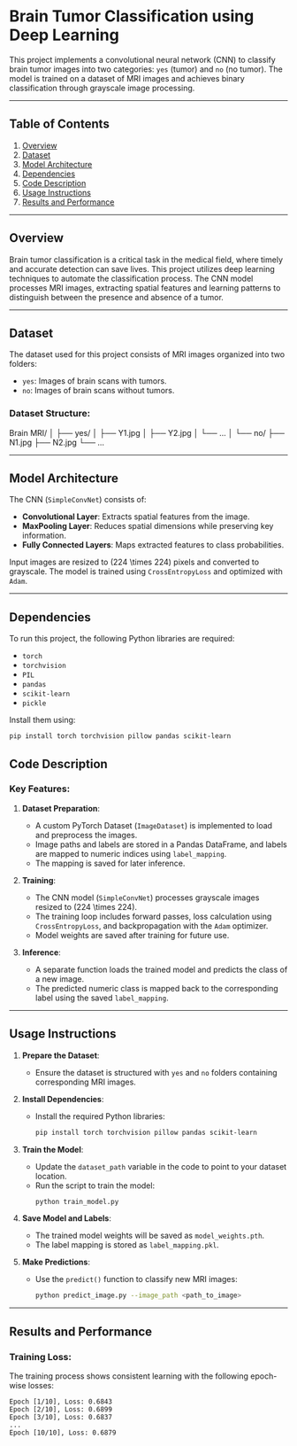 # Brain Tumor Classification using Deep Learning

This project implements a convolutional neural network (CNN) to classify brain tumor images into two categories: `yes` (tumor) and `no` (no tumor). The model is trained on a dataset of MRI images and achieves binary classification through grayscale image processing. 

---

## Table of Contents

1. [Overview](#overview)  
2. [Dataset](#dataset)  
3. [Model Architecture](#model-architecture)  
4. [Dependencies](#dependencies)  
5. [Code Description](#code-description)  
6. [Usage Instructions](#usage-instructions)  
7. [Results and Performance](#results-and-performance)  

---

## Overview

Brain tumor classification is a critical task in the medical field, where timely and accurate detection can save lives. This project utilizes deep learning techniques to automate the classification process. The CNN model processes MRI images, extracting spatial features and learning patterns to distinguish between the presence and absence of a tumor.

---

## Dataset

The dataset used for this project consists of MRI images organized into two folders:
- `yes`: Images of brain scans with tumors.
- `no`: Images of brain scans without tumors.

### Dataset Structure:
Brain MRI/
│
├── yes/
│   ├── Y1.jpg
│   ├── Y2.jpg
│   └── ...
│
└── no/
    ├── N1.jpg
    ├── N2.jpg
    └── ...

---

## Model Architecture

The CNN (`SimpleConvNet`) consists of:
- **Convolutional Layer**: Extracts spatial features from the image.
- **MaxPooling Layer**: Reduces spatial dimensions while preserving key information.
- **Fully Connected Layers**: Maps extracted features to class probabilities.

Input images are resized to \(224 \times 224\) pixels and converted to grayscale. The model is trained using `CrossEntropyLoss` and optimized with `Adam`.

---

## Dependencies

To run this project, the following Python libraries are required:
- `torch`
- `torchvision`
- `PIL`
- `pandas`
- `scikit-learn`
- `pickle`

Install them using:
```bash
pip install torch torchvision pillow pandas scikit-learn
```

## Code Description

### Key Features:
1. **Dataset Preparation**:
   - A custom PyTorch Dataset (`ImageDataset`) is implemented to load and preprocess the images. 
   - Image paths and labels are stored in a Pandas DataFrame, and labels are mapped to numeric indices using `label_mapping`.
   - The mapping is saved for later inference.

2. **Training**:
   - The CNN model (`SimpleConvNet`) processes grayscale images resized to \(224 \times 224\).
   - The training loop includes forward passes, loss calculation using `CrossEntropyLoss`, and backpropagation with the `Adam` optimizer.
   - Model weights are saved after training for future use.

3. **Inference**:
   - A separate function loads the trained model and predicts the class of a new image.
   - The predicted numeric class is mapped back to the corresponding label using the saved `label_mapping`.

---

## Usage Instructions

1. **Prepare the Dataset**:
   - Ensure the dataset is structured with `yes` and `no` folders containing corresponding MRI images.

2. **Install Dependencies**:
   - Install the required Python libraries:
     ```bash
     pip install torch torchvision pillow pandas scikit-learn
     ```

3. **Train the Model**:
   - Update the `dataset_path` variable in the code to point to your dataset location.
   - Run the script to train the model:
     ```bash
     python train_model.py
     ```

4. **Save Model and Labels**:
   - The trained model weights will be saved as `model_weights.pth`.
   - The label mapping is stored as `label_mapping.pkl`.

5. **Make Predictions**:
   - Use the `predict()` function to classify new MRI images:
     ```bash
     python predict_image.py --image_path <path_to_image>
     ```

---

## Results and Performance

### Training Loss:
The training process shows consistent learning with the following epoch-wise losses:

```plaintext
Epoch [1/10], Loss: 0.6843
Epoch [2/10], Loss: 0.6899
Epoch [3/10], Loss: 0.6837
...
Epoch [10/10], Loss: 0.6879
